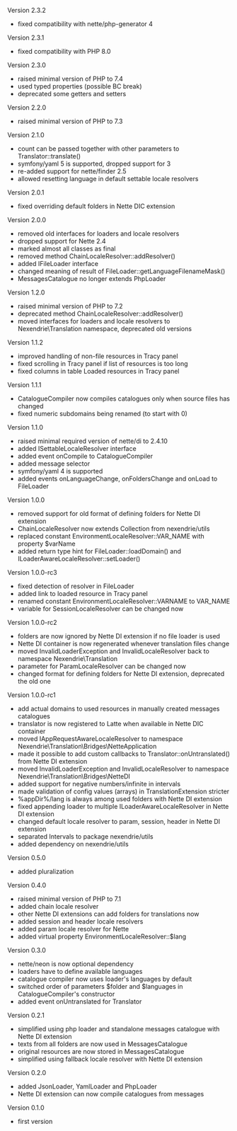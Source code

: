 Version 2.3.2
- fixed compatibility with nette/php-generator 4

Version 2.3.1
- fixed compatibility with PHP 8.0

Version 2.3.0
- raised minimal version of PHP to 7.4
- used typed properties (possible BC break)
- deprecated some getters and setters

Version 2.2.0
- raised minimal version of PHP to 7.3

Version 2.1.0
- count can be passed together with other parameters to Translator::translate()
- symfony/yaml 5 is supported, dropped support for 3
- re-added support for nette/finder 2.5
- allowed resetting language in default settable locale resolvers

Version 2.0.1
- fixed overriding default folders in Nette DIC extension

Version 2.0.0
- removed old interfaces for loaders and locale resolvers
- dropped support for Nette 2.4
- marked almost all classes as final
- removed method ChainLocaleResolver::addResolver()
- added IFileLoader interface
- changed meaning of result of FileLoader::getLanguageFilenameMask()
- MessagesCatalogue no longer extends PhpLoader

Version 1.2.0
- raised minimal version of PHP to 7.2
- deprecated method ChainLocaleResolver::addResolver()
- moved interfaces for loaders and locale resolvers to Nexendrie\Translation namespace, deprecated old versions

Version 1.1.2
- improved handling of non-file resources in Tracy panel
- fixed scrolling in Tracy panel if list of resources is too long
- fixed columns in table Loaded resources in Tracy panel

Version 1.1.1
- CatalogueCompiler now compiles catalogues only when source files has changed
- fixed numeric subdomains being renamed (to start with 0)

Version 1.1.0
- raised minimal required version of nette/di to 2.4.10
- added ISettableLocaleResolver interface
- added event onCompile to CatalogueCompiler
- added message selector
- symfony/yaml 4 is supported
- added events onLanguageChange, onFoldersChange and onLoad to FileLoader

Version 1.0.0
- removed support for old format of defining folders for Nette DI extension
- ChainLocaleResolver now extends Collection from nexendrie/utils
- replaced constant EnvironmentLocaleResolver::VAR_NAME with property $varName
- added return type hint for FileLoader::loadDomain() and ILoaderAwareLocaleResolver::setLoader()

Version 1.0.0-rc3
- fixed detection of resolver in FileLoader
- added link to loaded resource in Tracy panel
- renamed constant EnvironmentLocaleResolver::VARNAME to VAR_NAME
- variable for SessionLocaleResolver can be changed now

Version 1.0.0-rc2
- folders are now ignored by Nette DI extension if no file loader is used
- Nette DI container is now regenerated whenever translation files change
- moved InvalidLoaderException and InvalidLocaleResolver back to namespace Nexendrie\Translation
- parameter for ParamLocaleResolver can be changed now
- changed format for defining folders for Nette DI extension, deprecated the old one

Version 1.0.0-rc1
- add actual domains to used resources in manually created messages catalogues
- translator is now registered to Latte when available in Nette DIC container
- moved IAppRequestAwareLocaleResolver to namespace Nexendrie\Translation\Bridges\NetteApplication
- made it possible to add custom callbacks to Translator::onUntranslated() from Nette DI extension
- moved InvalidLoaderException and InvalidLocaleResolver to namespace Nexendrie\Translation\Bridges\NetteDI
- added support for negative numbers/infinite in intervals
- made validation of config values (arrays) in TranslationExtension stricter
- %appDir%/lang is always among used folders with Nette DI extension
- fixed appending loader to multiple ILoaderAwareLocaleResolver in Nette DI extension
- changed default locale resolver to param, session, header in Nette DI extension
- separated Intervals to package nexendrie/utils
- added dependency on nexendrie/utils

Version 0.5.0
- added pluralization

Version 0.4.0
- raised minimal version of PHP to 7.1
- added chain locale resolver
- other Nette DI extensions can add folders for translations now
- added session and header locale resolvers
- added param locale resolver for Nette
- added virtual property EnvironmentLocaleResolver::$lang

Version 0.3.0
- nette/neon is now optional dependency
- loaders have to define available languages
- catalogue compiler now uses loader's languages by default
- switched order of parameters $folder and $languages in CatalogueCompiler's constructor
- added event onUntranslated for Translator

Version 0.2.1
- simplified using php loader and standalone messages catalogue with Nette DI extension
- texts from all folders are now used in MessagesCatalogue
- original resources are now stored in MessagesCatalogue
- simplified using fallback locale resolver with Nette DI extension

Version 0.2.0
- added JsonLoader, YamlLoader and PhpLoader
- Nette DI extension can now compile catalogues from messages

Version 0.1.0
- first version
